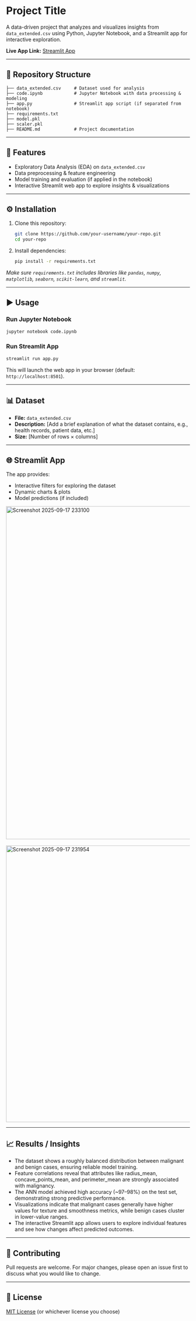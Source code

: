 # Project Title

A data-driven project that analyzes and visualizes insights from `data_extended.csv` using Python, Jupyter Notebook, and a Streamlit app for interactive exploration.

**Live App Link:** [Streamlit App](https://ann---breast-cancer-dataset-kkjqkeo7rhu83vmfkjz2ew.streamlit.app/)

---

## 📂 Repository Structure

```
├── data_extended.csv     # Dataset used for analysis
├── code.ipynb            # Jupyter Notebook with data processing & modeling
├── app.py                # Streamlit app script (if separated from notebook)
├── requirements.txt
├── model.pkl
├── scaler.pkl
├── README.md             # Project documentation
```

---

## 🚀 Features

* Exploratory Data Analysis (EDA) on `data_extended.csv`
* Data preprocessing & feature engineering
* Model training and evaluation (if applied in the notebook)
* Interactive Streamlit web app to explore insights & visualizations

---

## ⚙️ Installation

1. Clone this repository:

   ```bash
   git clone https://github.com/your-username/your-repo.git
   cd your-repo
   ```

2. Install dependencies:

   ```bash
   pip install -r requirements.txt
   ```

*Make sure `requirements.txt` includes libraries like `pandas`, `numpy`, `matplotlib`, `seaborn`, `scikit-learn`, and `streamlit`.*

---

## ▶️ Usage

### Run Jupyter Notebook

```bash
jupyter notebook code.ipynb
```

### Run Streamlit App

```bash
streamlit run app.py
```

This will launch the web app in your browser (default: `http://localhost:8501`).

---

## 📊 Dataset

* **File:** `data_extended.csv`
* **Description:** \[Add a brief explanation of what the dataset contains, e.g., health records, patient data, etc.]
* **Size:** \[Number of rows × columns]

---

## 🌐 Streamlit App

The app provides:

* Interactive filters for exploring the dataset
* Dynamic charts & plots
* Model predictions (if included)

<img width="1332" height="910" alt="Screenshot 2025-09-17 233100" src="https://github.com/user-attachments/assets/4a058d05-b7f6-4416-bf68-e24052114db1" />

<br>
<br>

<img width="1164" height="756" alt="Screenshot 2025-09-17 231954" src="https://github.com/user-attachments/assets/6b455366-2460-4571-9a20-f2d9529dc2ff" />

---

## 📈 Results / Insights

* The dataset shows a roughly balanced distribution between malignant and benign cases, ensuring reliable model training.
* Feature correlations reveal that attributes like radius_mean, concave_points_mean, and perimeter_mean are strongly associated with malignancy.
* The ANN model achieved high accuracy (~97–98%) on the test set, demonstrating strong predictive performance.
* Visualizations indicate that malignant cases generally have higher values for texture and smoothness metrics, while benign cases cluster in lower-value ranges.
* The interactive Streamlit app allows users to explore individual features and see how changes affect predicted outcomes.

---

## 🤝 Contributing

Pull requests are welcome. For major changes, please open an issue first to discuss what you would like to change.

---

## 📜 License

[MIT License](LICENSE) (or whichever license you choose)

